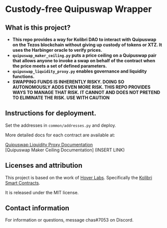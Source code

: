 # Custody-free Quipuswap Wrapper

## What is this project?

* **This repo provides a way for Kolibri DAO to interact with Quipuswap on the Tezos blockchain without giving up custody of tokens or XTZ. It uses the Harbinger oracle to verify prices.**
* **`quipuswap_maker_ceiling.py` puts a price ceiling on a Quipuswap pair that allows anyone to invoke a swap on behalf of the contract when the price meets a set of defined parameters.**
* **`quipuswap_liquidity_proxy.py` enables governance and liquidity functions.**
* **SWAPPING FUNDS IS INHERENTLY RISKY. DOING SO AUTONOMOUSLY ADDS EVEN MORE RISK. THIS REPO PROVIDES WAYS TO MANAGE THAT RISK. IT CANNOT AND DOES NOT PRETEND TO ELIMINATE THE RISK. USE WITH CAUTION**


## Instructions for deployment.

Set the addresses in `common/addresses.py` and deploy.

More detailed docs for each contract are available at:

[Quipuswap Liquidity Proxy Documentation](https://github.com/chasdabigone/Custody-Free-Quipuswap-Wrapper/blob/main/docs/quipuswap_liquidity_proxy.md)<br>
[Quipuswap Maker Ceiling Documentation] (INSERT LINK)

## Licenses and attribution

This project is based on the work of [Hover Labs](https://hover.engineering). Specifically the [Kolibri Smart Contracts](https://github.com/Hover-Labs/kolibri-contracts/tree/master/smart_contracts).<br>

It is released under the MIT license.
                                                                                                                                                                                                                                                                                                                                                                                                                                    
## Contact information

For information or questions, message chas#7053 on Discord.
